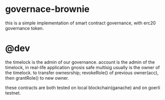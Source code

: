 # governace-brownie
this is a simple implementation of smart contract governance, with erc20 governance token.
# @dev
the timelock is the admin of our governance.
account is the admin of the timelock, in real-life application gnosis safe multisig usually is the owner of the timelock.
to transfer ownesrship; revokeRole() of previous owner(acc), then grantRole() to new owner.

these contracts are both tested on local blockchain(ganache) and on goerli testnet.
